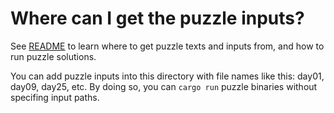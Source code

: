 # Where can I get the puzzle inputs?

See [README](../../README.md) to learn where to get puzzle texts and inputs from,
and how to run puzzle solutions.

You can add puzzle inputs into this directory with file names like this: day01,
day09, day25, etc. By doing so, you can `cargo run` puzzle binaries without
specifing input paths.
